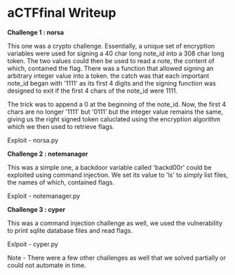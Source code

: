 # aCTFfinal Writeup

**Challenge 1 : norsa**

This one was a crypto challenge. Essentially, a unique set of encryption variables were used for signing a 40 char long note_id into a 308 char long token. The two values could then be used to read a note, the content of which, contained the flag. There was a function that allowed signing an arbitrary integer value into a token. the catch was that each important note_id began with '1111' as its first 4 digits and the signing function was designed to exit if the first 4 chars of the note_id were 1111.

The trick was to append a 0 at the beginning of the note_id. Now, the first 4 chars are no longer '1111' but '0111' but the integer value remains the same, giving us the right signed token caluclated using the encryption algorithm which we then used to retrieve flags.

Exploit - norsa.py
 
**Challenge 2 : notemanager**

This was a simple one, a backdoor variable called 'backd00r' could be exploited using command injection. We set its value to 'ls' to simply list files, the names of which, contained flags.

Exploit - notemanager.py

**Challenge 3 : cyper**

This was a command injection challenge as well, we used the vulnerability to print sqlite database files and read flags.

Exlpoit - cyper.py

Note - There were a few other challenges as well that we solved partially or could not automate in time.
